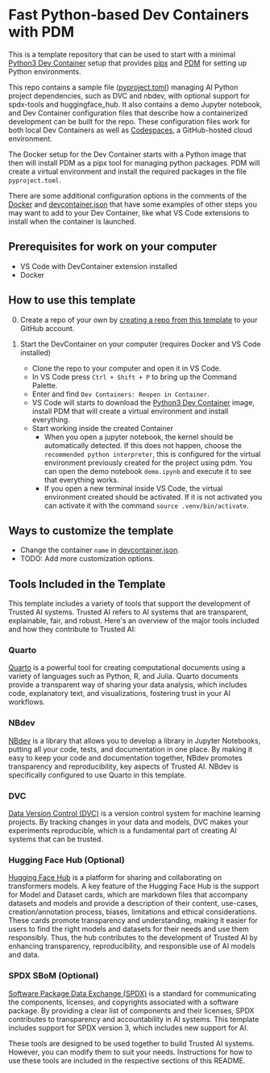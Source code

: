 # Fast Python-based Dev Containers with PDM

This is a template repository that can be used to start with a minimal [Python3 Dev Container](https://github.com/devcontainers/images/tree/main/src/python) setup that provides [pipx](https://pypa.github.io/pipx/) and  [PDM](https://pdm.fming.dev/) for setting up Python environments.

This repo contains a sample file ([pyproject.toml](pyproject.toml)) managing AI Python project dependencies, such as DVC and nbdev, with optional support for spdx-tools and huggingface_hub. It also contains a demo Jupyter notebook, and Dev Container configuration files that describe how a containerized development can be built for the repo.
These configuration files work for both local Dev Containers as well as [Codespaces](https://github.com/features/codespaces), a GitHub-hosted cloud environment.

The Docker setup for the Dev Container starts with a Python image that then will install PDM as a pipx tool for managing python packages. PDM will create a virtual environment and install the required packages in the file `pyproject.toml`.

There are some additional configuration options in the comments of the [Docker](.devcontainer/Dockerfile) and [devcontainer.json](.devcontainer/devcontainer.json) that have some examples of other steps you may want to add to your Dev Container, like what VS Code extensions to install when the container is launched.

## Prerequisites for work on your computer

- VS Code with DevContainer extension installed
- Docker

## How to use this template

0. Create a repo of your own by [creating a repo from this template](https://docs.github.com/en/repositories/creating-and-managing-repositories/creating-a-repository-from-a-template) to your GitHub account.

1. Start the DevContainer on your computer (requires Docker and VS Code installed)
    - Clone the repo to your computer and open it in VS Code.
    - In VS Code press `Ctrl + Shift + P` to bring up the Command Palette.
    - Enter and find `Dev Containers: Reopen in Container`.
    - VS Code will starts to download the [Python3 Dev Container](https://github.com/microsoft/vscode-dev-containers/tree/main/containers/python-3) image, install PDM that will create a virtual environment and install everything.
    - Start working inside the created Container
        - When you open a jupyter notebook, the kernel should be automatically detected. If this does not happen, choose the `recommended python interpreter`, this is configured for the virtual environment previously created for the project using pdm. You can open the demo notebook `demo.ipynb` and execute it to see that everything works.
        - If you open a new terminal inside VS Code, the virtual environment created should be activated. If it is not activated you can activate it with the command `source .venv/bin/activate`.

## Ways to customize the template

- Change the container `name` in [devcontainer.json](.devcontainer/devcontainer.json).
- TODO: Add more customization options.

## Tools Included in the Template

This template includes a variety of tools that support the development of Trusted AI systems. Trusted AI refers to AI systems that are transparent, explainable, fair, and robust. Here's an overview of the major tools included and how they contribute to Trusted AI:

### Quarto

[Quarto](https://quarto.org/) is a powerful tool for creating computational documents using a variety of languages such as Python, R, and Julia. Quarto documents provide a transparent way of sharing your data analysis, which includes code, explanatory text, and visualizations, fostering trust in your AI workflows.

### NBdev

[NBdev](https://nbdev.fast.ai/) is a library that allows you to develop a library in Jupyter Notebooks, putting all your code, tests, and documentation in one place. By making it easy to keep your code and documentation together, NBdev promotes transparency and reproducibility, key aspects of Trusted AI. NBdev is specifically configured to use Quarto in this template.

### DVC

[Data Version Control (DVC)](https://dvc.org/) is a version control system for machine learning projects. By tracking changes in your data and models, DVC makes your experiments reproducible, which is a fundamental part of creating AI systems that can be trusted.

### Hugging Face Hub (Optional)

[Hugging Face Hub](https://huggingface.co/) is a platform for sharing and collaborating on transformers models. A key feature of the Hugging Face Hub is the support for Model and Dataset cards, which are markdown files that accompany datasets and models and provide a description of their content, use-cases, creation/annotation process, biases, limitations and ethical considerations. These cards promote transparency and understanding, making it easier for users to find the right models and datasets for their needs and use them responsibly. Thus, the hub contributes to the development of Trusted AI by enhancing transparency, reproducibility, and responsible use of AI models and data.

### SPDX SBoM (Optional)

[Software Package Data Exchange (SPDX)](https://spdx.dev/) is a standard for communicating the components, licenses, and copyrights associated with a software package. By providing a clear list of components and their licenses, SPDX contributes to transparency and accountability in AI systems. This template includes support for SPDX version 3, which includes new support for AI.

These tools are designed to be used together to build Trusted AI systems. However, you can modify them to suit your needs. Instructions for how to use these tools are included in the respective sections of this README.

